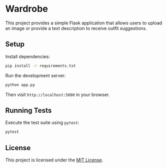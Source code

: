 # Wardrobe

This project provides a simple Flask application that allows users to upload an image or provide a text description to receive outfit suggestions.

## Setup

Install dependencies:

```bash
pip install -r requirements.txt
```

Run the development server:

```bash
python app.py
```

Then visit `http://localhost:5000` in your browser.

## Running Tests

Execute the test suite using `pytest`:

```bash
pytest
```

## License

This project is licensed under the [MIT License](LICENSE).
